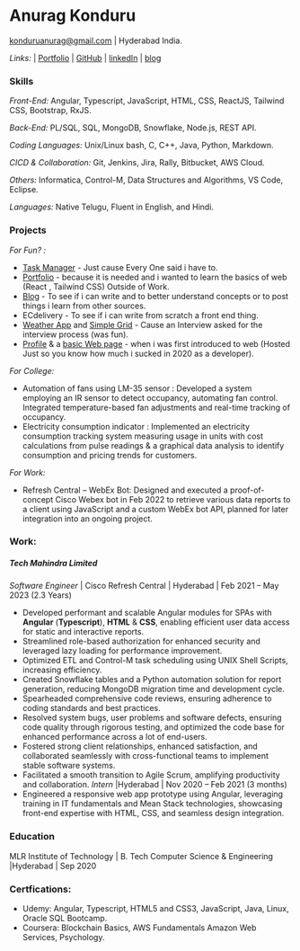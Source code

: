 # Anurag Konduru
konduruanurag@gmail.com | Hyderabad India.

*Links:* | [Portfolio](https://anuragkonduru.netlify.app/) | [GitHub](https://github.com/AnuragKonduru) | [linkedIn](https://linkedin.com/anurag-konduru) | [blog](https://blog.anuragkonduru.com)

### Skills
*Front-End:* Angular, Typescript, JavaScript, HTML, CSS, ReactJS, Tailwind CSS, Bootstrap, RxJS. 

*Back-End:* PL/SQL, SQL, MongoDB, Snowflake, Node.js, REST API. 

*Coding Languages:* Unix/Linux bash, C, C++, Java, Python, Markdown. 

*CICD & Collaboration:* Git, Jenkins, Jira, Rally, Bitbucket, AWS Cloud. 

*Others:* Informatica, Control-M, Data Structures and Algorithms, VS Code, Eclipse. 

*Languages:* Native Telugu, Fluent in English, and Hindi. 

### Projects
*For Fun? :*
- [Task Manager](https://taskmanager-init.netlify.app) - Just cause Every One said i have to. 
- [Portfolio](https://anuragkonduru.com/) - because it is needed and i wanted to learn the basics of web (React , Tailwind CSS) Outside of Work. 
- [Blog](https://blog.anuragkonduru.com/) - To see if i can write and to better understand concepts or to post things i learn from other sources.  
- ECdelivery - To see if i can write from scratch a front end thing. 
- [Weather App](https://counter-weather.netlify.app/) and [Simple Grid](https://sample-layout-grid.netlify.app/) -  Cause an Interview asked for the interview process (was fun). 
- [Profile](https://profile2020.netlify.app/) & a [basic Web page](https://animanga2020.netlify.app/) - when i was first introduced to web (Hosted Just so you know  how much i sucked in 2020 as a developer). 

*For College:*
- Automation of fans using LM-35 sensor : Developed a system employing an IR sensor to detect occupancy, automating fan
control. Integrated temperature-based fan adjustments and real-time tracking of occupancy. 
- Electricity consumption indicator : Implemented an electricity consumption tracking system measuring usage in units with
cost calculations from pulse readings & a graphical data analysis to identify consumption and pricing trends for customers. 

*For Work:*
- Refresh Central – WebEx Bot: Designed and executed a proof-of-concept Cisco Webex bot in Feb 2022 to retrieve various data
reports to a client using JavaScript and a custom WebEx bot API, planned for later integration into an ongoing project. 

### Work:
##### Tech Mahindra Limited
*Software Engineer* | Cisco Refresh Central | Hyderabad | Feb 2021 – May 2023 (2.3 Years)
- Developed performant and scalable Angular modules for SPAs with **Angular** (**Typescript**), **HTML** & **CSS**, enabling efficient user
data access for static and interactive reports.
- Streamlined role-based authorization for enhanced security and leveraged lazy loading for performance improvement.
- Optimized ETL and Control-M task scheduling using UNIX Shell Scripts, increasing efficiency.
- Created Snowflake tables and a Python automation solution for report generation, reducing MongoDB migration time
and development cycle.
- Spearheaded comprehensive code reviews, ensuring adherence to coding standards and best practices.
- Resolved system bugs, user problems and software defects, ensuring code quality through rigorous testing, and optimized the
code base for enhanced performance across a lot of end-users.
- Fostered strong client relationships, enhanced satisfaction, and collaborated seamlessly with cross-functional teams to
implement stable software systems.
- Facilitated a smooth transition to Agile Scrum, amplifying productivity  and collaboration.
*Intern* |Hyderabad | Nov 2020 – Feb 2021 (3 months)
- Engineered a responsive web app prototype using Angular, leveraging training in IT fundamentals and Mean Stack technologies, showcasing front-end expertise with HTML, CSS, and seamless design integration.

### Education
MLR Institute of Technology | B. Tech Computer Science & Engineering |Hyderabad | Sep 2020
### Certfications:
- Udemy: Angular, Typescript, HTML5 and CSS3, JavaScript, Java, Linux, Oracle SQL Bootcamp.
- Coursera: Blockchain Basics, AWS Fundamentals Amazon Web Services, Psychology.
